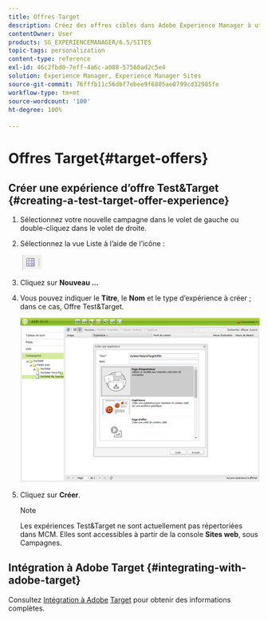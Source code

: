 ```yaml
---
title: Offres Target
description: Créez des offres cibles dans Adobe Experience Manager à utiliser dans Adobe Target.
contentOwner: User
products: SG_EXPERIENCEMANAGER/6.5/SITES
topic-tags: personalization
content-type: reference
exl-id: 46c2fbd0-7eff-4a6c-a088-57560ad2c5e4
solution: Experience Manager, Experience Manager Sites
source-git-commit: 76fffb11c56dbf7ebee9f6805ae0799cd32985fe
workflow-type: tm+mt
source-wordcount: '100'
ht-degree: 100%

---
```


# Offres Target{#target-offers}

## Créer une expérience d’offre Test&amp;Target {#creating-a-test-target-offer-experience}

1. Sélectionnez votre nouvelle campagne dans le volet de gauche ou double-cliquez dans le volet de droite.
1. Sélectionnez la vue Liste à l’aide de l’icône :

   ![Vue Liste.](do-not-localize/chlimage_1-11.png)

1. Cliquez sur **Nouveau ...**
1. Vous pouvez indiquer le **Titre**, le **Nom** et le type d’expérience à créer ; dans ce cas, Offre Test&amp;Target.

   ![chlimage_1-139](assets/chlimage_1-139.png)

1. Cliquez sur **Créer**.

   >[!NOTE]
   >
   >Les expériences Test&amp;Target ne sont actuellement pas répertoriées dans MCM. Elles sont accessibles à partir de la console **Sites web**, sous Campagnes.

## Intégration à Adobe Target {#integrating-with-adobe-target}

Consultez [Intégration à Adobe](/help/sites-administering/target.md) [Target](/help/sites-administering/target.md) pour obtenir des informations complètes.
